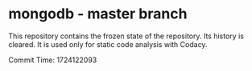 # mongodb - master branch

This repository contains the frozen state of the repository.
Its history is cleared. It is used only for static code
analysis with Codacy.

Commit Time: 1724122093